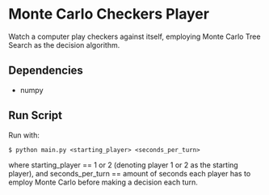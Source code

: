 # Monte Carlo Checkers Player

Watch a computer play checkers against itself, employing Monte Carlo Tree Search as the decision algorithm.

## Dependencies

- numpy

## Run Script

Run with:

```
$ python main.py <starting_player> <seconds_per_turn>
```

where starting_player == 1 or 2 (denoting player 1 or 2 as the starting player), and seconds_per_turn == amount of seconds each player has to employ Monte Carlo before making a decision each turn.
